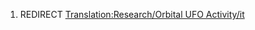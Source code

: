 1.  REDIRECT [Translation:Research/Orbital UFO
    Activity/it](Translation:Research/Orbital_UFO_Activity/it "wikilink")